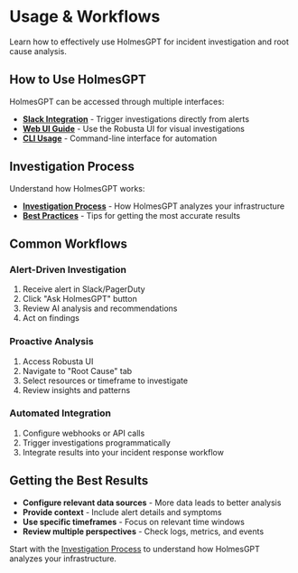 # Usage & Workflows

Learn how to effectively use HolmesGPT for incident investigation and root cause analysis.

## How to Use HolmesGPT

HolmesGPT can be accessed through multiple interfaces:

- **[Slack Integration](slack-integration.md)** - Trigger investigations directly from alerts
- **[Web UI Guide](web-ui-guide.md)** - Use the Robusta UI for visual investigations
- **[CLI Usage](cli-usage.md)** - Command-line interface for automation

## Investigation Process

Understand how HolmesGPT works:

- **[Investigation Process](investigation-process.md)** - How HolmesGPT analyzes your infrastructure
- **[Best Practices](best-practices.md)** - Tips for getting the most accurate results

## Common Workflows

### Alert-Driven Investigation
1. Receive alert in Slack/PagerDuty
2. Click "Ask HolmesGPT" button
3. Review AI analysis and recommendations
4. Act on findings

### Proactive Analysis
1. Access Robusta UI
2. Navigate to "Root Cause" tab
3. Select resources or timeframe to investigate
4. Review insights and patterns

### Automated Integration
1. Configure webhooks or API calls
2. Trigger investigations programmatically
3. Integrate results into your incident response workflow

## Getting the Best Results

- **Configure relevant data sources** - More data leads to better analysis
- **Provide context** - Include alert details and symptoms
- **Use specific timeframes** - Focus on relevant time windows
- **Review multiple perspectives** - Check logs, metrics, and events

Start with the [Investigation Process](investigation-process.md) to understand how HolmesGPT analyzes your infrastructure.